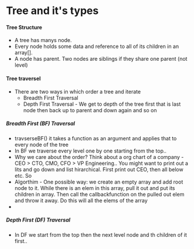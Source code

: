 # Tree and it's types

#### Tree Structure
- A tree has manys node.
- Every  node holds some data and reference to all of its children in an array[]. 
- A node has parent. Two nodes are siblings if they share one parent (not level)

#### Tree traversel
- There are two ways in which order a tree and iterate
  - Breadth First Traversal
  - Depth First Traversal - We get to depth of the tree first that is last node then back up to parent and down again and so on

##### Breadth First (BF) Traversal
- travserseBF() it takes a function as an argument and applies that to every node of the tree
- In BF we traverse every level one by one starting from the top..
- Why we care about the order? Think about a org chart of a company - CEO > CTO, CMO, CFO > VP Engineering.. You might want to print out a lits and go down and list hirarchical. First print out CEO, then all below etc. So 
- Algorthim - One possible way: we create an empty array and add root node to it. While there is an elem in this array, pull it out and put its children in array. Then call the callbackfunction on the pulled out elem and throw it away. Do this will all the elems of the array
- 


##### Depth First (DF) Traversal
- In DF we start from the top then the next level node and th children of it first..


